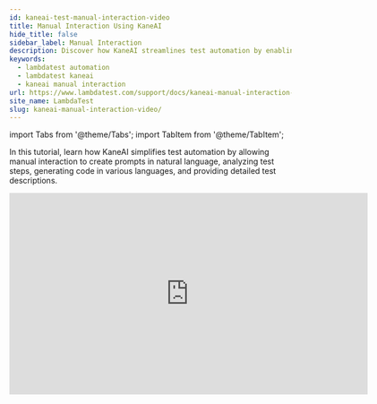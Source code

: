 ```yaml
---
id: kaneai-test-manual-interaction-video
title: Manual Interaction Using KaneAI
hide_title: false
sidebar_label: Manual Interaction
description: Discover how KaneAI streamlines test automation by enabling manual interactions to create natural language prompts, analyze test steps, and generate code in multiple programming languages. 
keywords:
  - lambdatest automation
  - lambdatest kaneai
  - kaneai manual interaction
url: https://www.lambdatest.com/support/docs/kaneai-manual-interaction-video
site_name: LambdaTest
slug: kaneai-manual-interaction-video/
---
```


import Tabs from '@theme/Tabs';
import TabItem from '@theme/TabItem';

<script type="application/ld+json"
      dangerouslySetInnerHTML={{ __html: JSON.stringify({
       "@context": "https://schema.org",
        "@type": "BreadcrumbList",
        "itemListElement": [{
          "@type": "ListItem",
          "position": 1,
          "name": "Home",
          "item": "https://www.lambdatest.com"
        },{
          "@type": "ListItem",
          "position": 2,
          "name": "Support",
          "item": "https://www.lambdatest.com/support/docs/"
        },{
          "@type": "ListItem",
          "position": 3,
          "name": "Manual Interaction Using KaneAI",
          "item": "https://www.lambdatest.com/support/docs/kaneai-manual-interaction-video/"
        }]
      })
    }}
>

</script>


In this tutorial, learn how KaneAI simplifies test automation by allowing manual interaction to create prompts in natural language, analyzing test steps, generating code in various languages, and providing detailed test descriptions. 

<iframe src="https://app.trupeer.ai/embed?slug=vrSqRvouk" width="640" height="360" frameborder="0" allowfullscreen="true" className="KaneIframe"></iframe>
